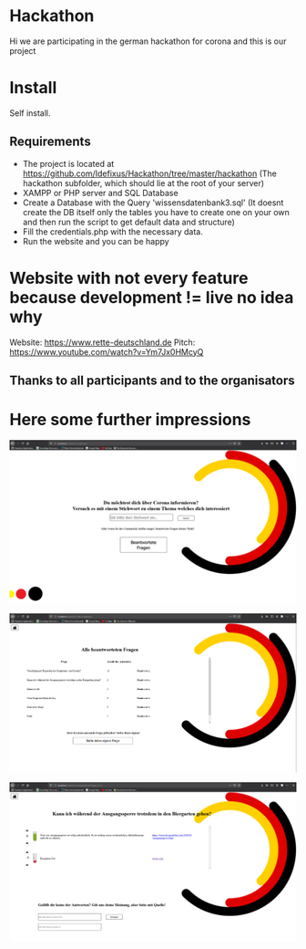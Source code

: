 # Hackathon
Hi we are participating in the german hackathon for corona and this is our project

# Install
Self install.

## Requirements
- The project is located at https://github.com/Idefixus/Hackathon/tree/master/hackathon (The hackathon subfolder, which should lie at the root of your server)
- XAMPP or PHP server and SQL Database
- Create a Database with the Query 'wissensdatenbank3.sql' (It doesnt create the DB itself only the tables you have to create one on your own and then run the script to get default data and structure)
- Fill the credentials.php with the necessary data.
- Run the website and you can be happy

# Website with not every feature because development != live no idea why
Website:
https://www.rette-deutschland.de
Pitch:
https://www.youtube.com/watch?v=Ym7Jx0HMcyQ

## Thanks to all participants and to the organisators

# Here some further impressions

![Startseite des Projekts](https://github.com/Idefixus/Hackathon/blob/master/index_seite.png)

![Alle beantworteten Fragen](https://github.com/Idefixus/Hackathon/blob/master/alle_beantworteten.png)

![Detail seite einer Frage](https://github.com/Idefixus/Hackathon/blob/master/Vorschau%20Default_page.png)

